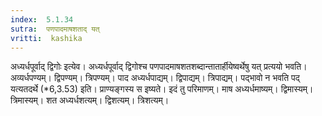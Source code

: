 ```yaml
---
index:  5.1.34
sutra:  पणपादमाषशताद् यत्
vritti:  kashika 
---
```


अध्यर्धपूर्वाद् द्विगोः इत्येव। अध्यर्धपूर्वाद् द्विगोश्च पणपादमाषशतशब्दान्तातार्हीयेष्वर्थेषु यत् प्रत्ययो भवति। अव्यर्धपण्यम्। द्विपण्यम्। त्रिपण्यम्। पाद अध्यर्धपाद्यम्। द्विपाद्यम्। त्रिपाद्यम्। पद्भावो न भवति पद् यत्यतदर्थे (*6,3.53) इति। प्राण्यङ्गस्य स इष्यते। इदं तु परिमाणम्। माष अध्यर्धमाष्यम्। द्विमास्यम्। त्रिमास्यम्। शत अध्यर्धशत्यम्। द्विशत्यम्। त्रिशत्यम्।


